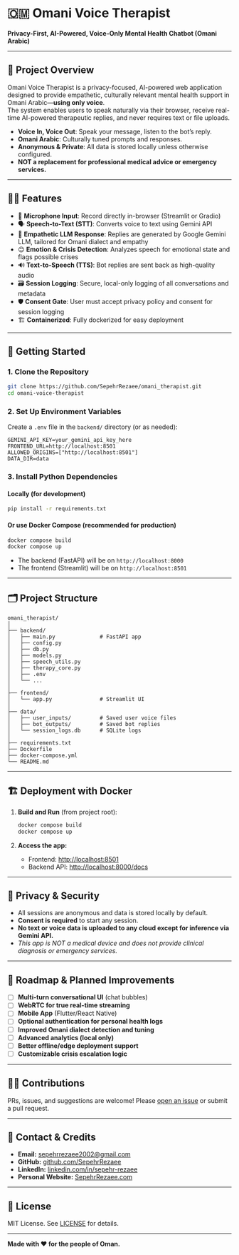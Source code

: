 # 🇴🇲 Omani Voice Therapist

**Privacy-First, AI-Powered, Voice-Only Mental Health Chatbot (Omani Arabic)**

---

## 🌟 Project Overview

Omani Voice Therapist is a privacy-focused, AI-powered web application designed to provide empathetic, culturally relevant mental health support in Omani Arabic—**using only voice**.  
The system enables users to speak naturally via their browser, receive real-time AI-powered therapeutic replies, and never requires text or file uploads.

- **Voice In, Voice Out**: Speak your message, listen to the bot’s reply.
- **Omani Arabic**: Culturally tuned prompts and responses.
- **Anonymous & Private**: All data is stored locally unless otherwise configured.
- **NOT a replacement for professional medical advice or emergency services.**

---

## 🧑‍💻 Features

- 🎤 **Microphone Input**: Record directly in-browser (Streamlit or Gradio)
- 🗣️ **Speech-to-Text (STT)**: Converts voice to text using Gemini API
- 💬 **Empathetic LLM Response**: Replies are generated by Google Gemini LLM, tailored for Omani dialect and empathy
- 😌 **Emotion & Crisis Detection**: Analyzes speech for emotional state and flags possible crises
- 🔊 **Text-to-Speech (TTS)**: Bot replies are sent back as high-quality audio
- 🗃️ **Session Logging**: Secure, local-only logging of all conversations and metadata
- 🛡️ **Consent Gate**: User must accept privacy policy and consent for session logging
- 🏗️ **Containerized**: Fully dockerized for easy deployment

---

## 🚀 Getting Started

### 1. **Clone the Repository**

```bash
git clone https://github.com/SepehrRezaee/omani_therapist.git
cd omani-voice-therapist
````

### 2. **Set Up Environment Variables**

Create a `.env` file in the `backend/` directory (or as needed):

```env
GEMINI_API_KEY=your_gemini_api_key_here
FRONTEND_URL=http://localhost:8501
ALLOWED_ORIGINS=["http://localhost:8501"]
DATA_DIR=data
```

### 3. **Install Python Dependencies**

#### Locally (for development)

```bash
pip install -r requirements.txt
```

#### Or use **Docker Compose** (recommended for production)

```bash
docker compose build
docker compose up
```

* The backend (FastAPI) will be on `http://localhost:8000`
* The frontend (Streamlit) will be on `http://localhost:8501`

---

## 🗂️ Project Structure

```
omani_therapist/
│
├── backend/
│   ├── main.py              # FastAPI app
│   ├── config.py
│   ├── db.py
│   ├── models.py
│   ├── speech_utils.py
│   ├── therapy_core.py
│   ├── .env
│   └── ...
│
├── frontend/
│   └── app.py               # Streamlit UI
│
├── data/
│   ├── user_inputs/         # Saved user voice files
│   ├── bot_outputs/         # Saved bot replies
│   └── session_logs.db      # SQLite logs
│
├── requirements.txt
├── Dockerfile
├── docker-compose.yml
└── README.md
```

---

## 🏗️ Deployment with Docker

1. **Build and Run** (from project root):

   ```bash
   docker compose build
   docker compose up
   ```

2. **Access the app:**

   * Frontend: [http://localhost:8501](http://localhost:8501)
   * Backend API: [http://localhost:8000/docs](http://localhost:8000/docs)

---

## 🔐 Privacy & Security

* All sessions are anonymous and data is stored locally by default.
* **Consent is required** to start any session.
* **No text or voice data is uploaded to any cloud except for inference via Gemini API.**
* *This app is NOT a medical device and does not provide clinical diagnosis or emergency services.*

---

## 🧭 Roadmap & Planned Improvements

* [ ] **Multi-turn conversational UI** (chat bubbles)
* [ ] **WebRTC for true real-time streaming**
* [ ] **Mobile App** (Flutter/React Native)
* [ ] **Optional authentication for personal health logs**
* [ ] **Improved Omani dialect detection and tuning**
* [ ] **Advanced analytics (local only)**
* [ ] **Better offline/edge deployment support**
* [ ] **Customizable crisis escalation logic**

---

## 🧑‍🔧 Contributions

PRs, issues, and suggestions are welcome!
Please [open an issue](https://github.com/SepehrRezaee/omani_therapist/issues) or submit a pull request.

---

## 📧 Contact & Credits

* **Email:** [sepehrrezaee2002@gmail.com](mailto:sepehrrezaee2002@gmail.com)
* **GitHub:** [github.com/SepehrRezaee](https://github.com/SepehrRezaee)
* **LinkedIn:** [linkedin.com/in/sepehr-rezaee](https://linkedin.com/in/sepehr-rezaee)
* **Personal Website:** [SepehrRezaee.com](https://SepehrRezaee.com)

---

## 📜 License

MIT License. See [LICENSE](LICENSE) for details.

---

**Made with ❤️ for the people of Oman.**
